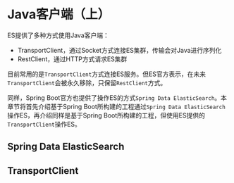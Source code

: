 # Java客户端（上）

ES提供了多种方式使用Java客户端：

- TransportClient，通过Socket方式连接ES集群，传输会对Java进行序列化
- RestClient，通过HTTP方式请求ES集群

目前常用的是```TransportClient```方式连接ES服务。但ES官方表示，在未来```TransportClient```会被永久移除，只保留```RestClient```方式。

同样，Spring Boot官方也提供了操作ES的方式```Spring Data ElasticSearch```。本章节将首先介绍基于Spring Boot所构建的工程通过```Spring Data ElasticSearch```操作ES，再介绍同样是基于Spring Boot所构建的工程，但使用ES提供的```TransportClient```操作ES。

## Spring Data ElasticSearch











## TransportClient



